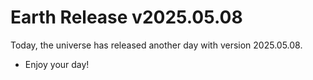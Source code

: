# Earth Release v2025.05.08
Today, the universe has released another day with version 2025.05.08.
- Enjoy your day!
